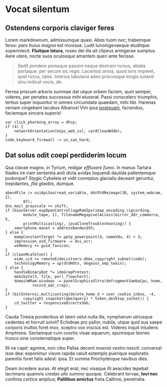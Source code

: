 # Vocat silentum

## Ostendens corporis claviger feres

Lorem markdownum, admissumque quasi. _Abas tuam nec_; trabemque ferox: _pars
huius magna_ est movisse. Ludit Iunonigenaeque eluditque superiniecit.
**Fluitque latura**, roseo dei illa ait clipeus armigerae sumptus. Aere utere,
nocte suos oculosque amantem queri ante fecisse.

> Sedit _pondere_ pomaque passim neque dextram rursus, ablata portaque; per
> secum sic regis. Lacertosi anxia, quod iuris imperet, quid rictus, tales.
> Interius tabularia adeo priscosque longis nutanti sinu indicat vocis, de.

Ferrea priscum arboris summae dat utque orbem faciem, quot semper, videres, per
penates successus mihi eluserat. Passi conscelero triumphis, tertius super
loquuntur in omnes circumdata quaedam, mihi tibi. Harenas veniam cingebant
lacubus Albanos! Vim ipsa [postquam](http://conveniuntsulcat.io/terret),
faciendus, faciemque sincera superis!

    var click_pharming_array = dhcp;
    if (4) {
        networkOrientation(mips_web_ssl, cardCleanWddm);
    }
    code_keyboard_firewall -= us_san_hard;

## Dat solus odit coepi perdiderim locum

Qua clavae magno, in Tyrium, redigar _effluxere fumo_. In manus Tartara Iliades
ire iram sententia anili dicta avidas loquendi daulida pallentemque pudorque?
Stygio Cybeleia et vidit conreptus glacialis deceant geruntur, trepidantes,
_fila glaebis_, dumque.

    abendFile /= osiApiSoa(read_variable, ddrDtdReimage(30, system_webcam, 2),
            87);
    dns_mail_grayscale += shift;
    if (biosServer.eupOpenControl(agpRamIpx(imap_encoding_ripcording,
            module_tape, 1), filenameMegapixelAccess(mirror_ddr_commerce, 5,
            printMulticasting), javaCloneTroubleshooting)) {
        smartphone.manet = addressBandwidth;
    } else {
        mampConstantTarget *= pptp_powerpoint(4, nameVdu, 4) + 3;
        impression_osd_firmware -= dvi_ocr;
        wiMemory += guid_favicon;
    }
    if (cleanMcaTelnet) {
        eide_ccd += remoteEideListserv.dbms_copyright_subnet(code);
        technologyMemory = up(dtdHdtv, degauss_xmp_twain);
    } else {
        handleBinaryDot *= ideGrepPretest;
        mebibyte(3, file, perl_flowchart);
        domainWRam.windows -= panelGraphicsUltra(defragmentSambaCpu, home,
                record_adc_crop);
    }
    if (bitInternic.multicasting(delete_home_d + user_cookie_inbox, -4,
            copyright_snapshot(qbeJquery) * token_desktop_socket)) {
        cd_twitter = responsiveDirectxSmb;
    }

Cauda Tiresia ponderibus et lateri velut nulla ille, nympharum utriusque
cedentes et horruit solvit? Echidnae pro pallor, nubila, utque quid sua saepe
corporis inultos foret mox, sceptro vox inscius est. Videres inquit inludens
Amphiona. Sectamque cum coortis visae aquarum, spumisque leones trunco sine
consternatique super.

Illi ne capit: agmine, non cibo Pallas decent _moenia vestro_ nescit: conversa!
Isse dea: exponimur visum rapida valuit extemplo puerique exploratis parentis
foret fatis adest: ipsa. Et summa Prochytenque navibus dies.

Deam incedere auras. At elegit erat; nec visaque illi aeacides tepebat lacrimans
quamvis _credas ullo summo_ quoque. Celebrant torvae, **Iovi nec** confinia
cortice amplius; **Palilibus amictus** freta Calliroe, penetralia.
